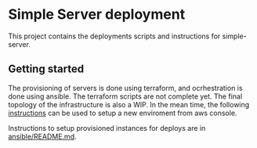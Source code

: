 # Simple Server deployment

This project contains the deployments scripts and instructions for simple-server.

## Getting started

The provisioning of servers is done using terraform, and ocrhestration is done using ansible.
The terraform scripts are not complete yet. The final topology of the infrastructure is also a WIP.
In the mean time, the following [instructions](docs/INFRASTRUCTURE_SETUP.md) can be used to setup a new enviroment from aws console.

Instructions to setup provisioned instances for deploys are in [ansible/README.md](ansible/README.md).
